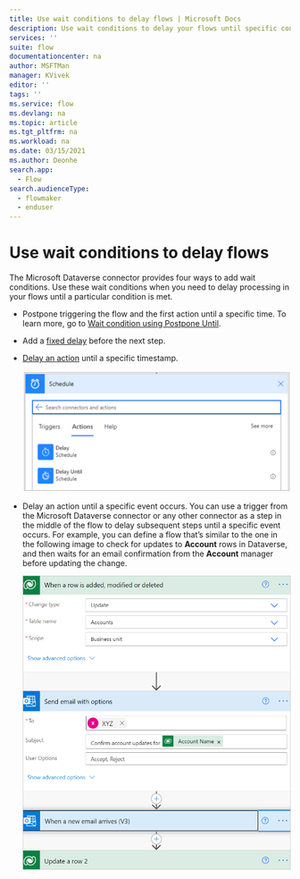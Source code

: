 ```yaml
---
title: Use wait conditions to delay flows | Microsoft Docs
description: Use wait conditions to delay your flows until specific conditions are met.
services: ''
suite: flow
documentationcenter: na
author: MSFTMan
manager: KVivek
editor: ''
tags: ''
ms.service: flow
ms.devlang: na
ms.topic: article
ms.tgt_pltfrm: na
ms.workload: na
ms.date: 03/15/2021
ms.author: Deonhe
search.app: 
  - Flow
search.audienceType: 
  - flowmaker
  - enduser
---
```


# Use wait conditions to delay flows

The Microsoft Dataverse connector provides four ways to add wait conditions. Use these wait conditions when you need to delay processing in your flows until a particular condition is met.<!-- Edit note: Using bullets since just listing similar items. -->

- Postpone triggering the flow and the first action until a specific time. To learn more, go to
    [Wait condition using Postpone Until](./create-update-delete-trigger.md#wait-condition-using-postpone-until).

- Add a [fixed delay](https://docs.microsoft.com/power-automate/ui-flows/edit-desktop#add-a-delay)
    before the next step.

- [Delay an action](https://docs.microsoft.com/power-automate/ui-flows/edit-desktop#add-a-delay)
    until a specific timestamp.

    ![Delay actions](../media/wait-conditions/dff6f3bc845cae8be3c69632d6857767.png "Delay actions")

- Delay an action until a specific event occurs. You can use a trigger from the Microsoft Dataverse connector or any other connector as a step in the middle of the flow to delay subsequent steps until a specific event occurs. For example, you can define a flow that’s similar to the one in the following image to check for updates to **Account** rows in Dataverse, and then waits for an email confirmation from the **Account** manager before updating the change.

    ![Flow to update rows](../media/wait-conditions/delay-actions-flow.png "Flow to update rows")
